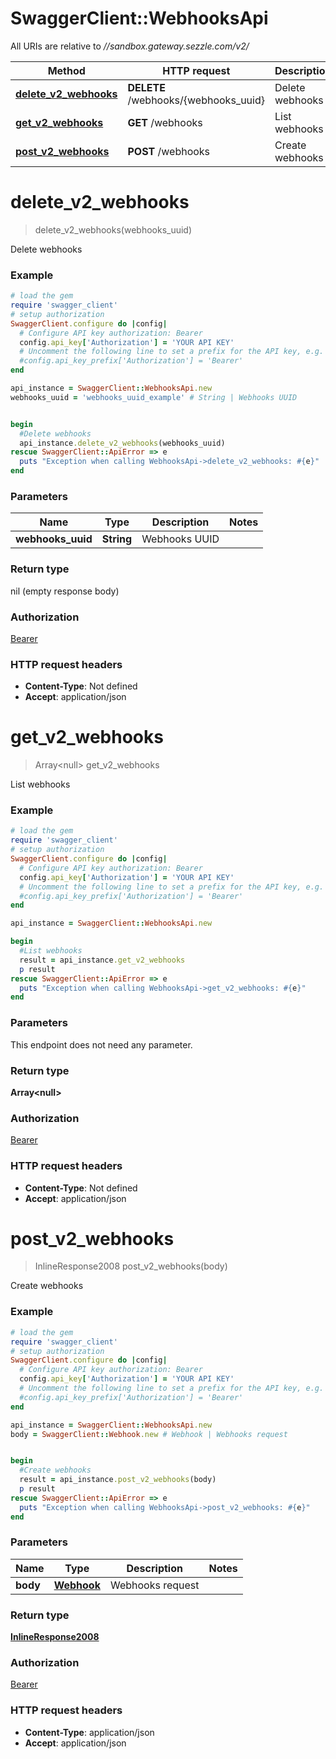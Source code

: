 # SwaggerClient::WebhooksApi

All URIs are relative to *//sandbox.gateway.sezzle.com/v2/*

Method | HTTP request | Description
------------- | ------------- | -------------
[**delete_v2_webhooks**](WebhooksApi.md#delete_v2_webhooks) | **DELETE** /webhooks/{webhooks_uuid} | Delete webhooks
[**get_v2_webhooks**](WebhooksApi.md#get_v2_webhooks) | **GET** /webhooks | List webhooks
[**post_v2_webhooks**](WebhooksApi.md#post_v2_webhooks) | **POST** /webhooks | Create webhooks

# **delete_v2_webhooks**
> delete_v2_webhooks(webhooks_uuid)

Delete webhooks

### Example
```ruby
# load the gem
require 'swagger_client'
# setup authorization
SwaggerClient.configure do |config|
  # Configure API key authorization: Bearer
  config.api_key['Authorization'] = 'YOUR API KEY'
  # Uncomment the following line to set a prefix for the API key, e.g. 'Bearer' (defaults to nil)
  #config.api_key_prefix['Authorization'] = 'Bearer'
end

api_instance = SwaggerClient::WebhooksApi.new
webhooks_uuid = 'webhooks_uuid_example' # String | Webhooks UUID


begin
  #Delete webhooks
  api_instance.delete_v2_webhooks(webhooks_uuid)
rescue SwaggerClient::ApiError => e
  puts "Exception when calling WebhooksApi->delete_v2_webhooks: #{e}"
end
```

### Parameters

Name | Type | Description  | Notes
------------- | ------------- | ------------- | -------------
 **webhooks_uuid** | **String**| Webhooks UUID | 

### Return type

nil (empty response body)

### Authorization

[Bearer](../README.md#Bearer)

### HTTP request headers

 - **Content-Type**: Not defined
 - **Accept**: application/json



# **get_v2_webhooks**
> Array&lt;null&gt; get_v2_webhooks

List webhooks

### Example
```ruby
# load the gem
require 'swagger_client'
# setup authorization
SwaggerClient.configure do |config|
  # Configure API key authorization: Bearer
  config.api_key['Authorization'] = 'YOUR API KEY'
  # Uncomment the following line to set a prefix for the API key, e.g. 'Bearer' (defaults to nil)
  #config.api_key_prefix['Authorization'] = 'Bearer'
end

api_instance = SwaggerClient::WebhooksApi.new

begin
  #List webhooks
  result = api_instance.get_v2_webhooks
  p result
rescue SwaggerClient::ApiError => e
  puts "Exception when calling WebhooksApi->get_v2_webhooks: #{e}"
end
```

### Parameters
This endpoint does not need any parameter.

### Return type

**Array&lt;null&gt;**

### Authorization

[Bearer](../README.md#Bearer)

### HTTP request headers

 - **Content-Type**: Not defined
 - **Accept**: application/json



# **post_v2_webhooks**
> InlineResponse2008 post_v2_webhooks(body)

Create webhooks

### Example
```ruby
# load the gem
require 'swagger_client'
# setup authorization
SwaggerClient.configure do |config|
  # Configure API key authorization: Bearer
  config.api_key['Authorization'] = 'YOUR API KEY'
  # Uncomment the following line to set a prefix for the API key, e.g. 'Bearer' (defaults to nil)
  #config.api_key_prefix['Authorization'] = 'Bearer'
end

api_instance = SwaggerClient::WebhooksApi.new
body = SwaggerClient::Webhook.new # Webhook | Webhooks request


begin
  #Create webhooks
  result = api_instance.post_v2_webhooks(body)
  p result
rescue SwaggerClient::ApiError => e
  puts "Exception when calling WebhooksApi->post_v2_webhooks: #{e}"
end
```

### Parameters

Name | Type | Description  | Notes
------------- | ------------- | ------------- | -------------
 **body** | [**Webhook**](Webhook.md)| Webhooks request | 

### Return type

[**InlineResponse2008**](InlineResponse2008.md)

### Authorization

[Bearer](../README.md#Bearer)

### HTTP request headers

 - **Content-Type**: application/json
 - **Accept**: application/json



